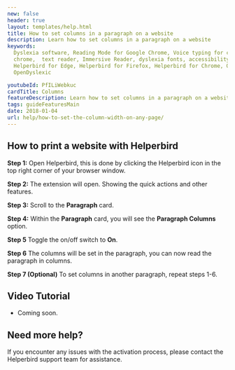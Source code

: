 ```yaml
---
new: false
header: true
layout: templates/help.html
title: How to set columns in a paragraph on a website
description: Learn how to set columns in a paragraph on a website
keywords:
  Dyslexia software, Reading Mode for Google Chrome, Voice typing for chrome, Text to speech for
  chrome,  text reader, Immersive Reader, dyslexia fonts, accessibility software, dyslexia software,
  Helperbird for Edge, Helperbird for Firefox, Helperbird for Chrome, Opendyslexic for Chrome,
  OpenDyslexic

youtubeId: PfILiWebkuc
cardTitle: Columns
featureDescription: Learn how to set columns in a paragraph on a website
tags: guideFeaturesMain
date: 2018-01-04
url: help/how-to-set-the-column-width-on-any-page/
---
```


## How to print a website with Helperbird

**Step 1:** Open Helperbird, this is done by clicking the Helperbird icon in the top right corner of your browser window.

**Step 2:** The extension will open. Showing the quick actions and other features.

**Step 3:** Scroll to the **Paragraph** card.

**Step 4:** Within the **Paragraph** card, you will see the **Paragraph Columns** option.

**Step 5** Toggle the on/off switch to **On**.

**Step 6** The columns will be set in the paragraph, you can now read the paragraph in columns.

**Step 7 (Optional)** To set columns in another paragraph, repeat steps 1-6.


## Video Tutorial

- Coming soon.



## Need more help?

If you encounter any issues with the activation process, please contact the Helperbird support team for assistance.

